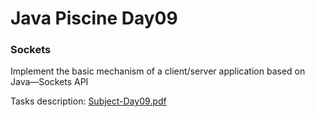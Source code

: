 # Java Piscine Day09

### Sockets

Implement the basic mechanism of a client/server application
based on Java—Sockets API

Tasks description: [Subject-Day09.pdf](Subject-Day09.pdf)
